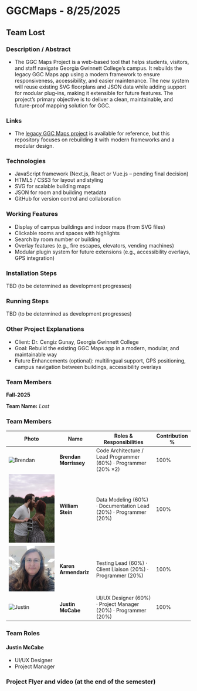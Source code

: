 
# GGCMaps - 8/25/2025

## Team Lost

### Description / Abstract
  - The GGC Maps Project is a web-based tool that helps students, visitors, and staff navigate Georgia Gwinnett College’s campus. It rebuilds the legacy GGC Maps app using a modern framework to ensure responsiveness, accessibility, and easier maintenance. The new system will reuse existing SVG floorplans and JSON data while adding support for modular plug-ins, making it extensible for future features. The project’s primary objective is to deliver a clean, maintainable, and future-proof mapping solution for GGC.

### Links
 - The [legacy GGC Maps project](http://ggcmaps.com/#Campus) is available for reference, but this repository focuses on rebuilding it with modern frameworks and a modular design.

### Technologies
- JavaScript framework (Next.js, React or Vue.js – pending final decision)
- HTML5 / CSS3 for layout and styling
- SVG for scalable building maps
- JSON for room and building metadata
- GitHub for version control and collaboration

### Working Features
- Display of campus buildings and indoor maps (from SVG files)
- Clickable rooms and spaces with highlights
- Search by room number or building
- Overlay features (e.g., fire escapes, elevators, vending machines)
- Modular plugin system for future extensions (e.g., accessibility overlays, GPS integration) 

### Installation Steps
TBD (to be determined as development progresses)  

### Running Steps
TBD (to be determined as development progresses)  

### Other Project Explanations
- Client: Dr. Cengiz Gunay, Georgia Gwinnett College
- Goal: Rebuild the existing GGC Maps app in a modern, modular, and maintainable way
- Future Enhancements (optional): multilingual support, GPS positioning, campus navigation between buildings, accessibility overlays


### Team Members  
**Fall-2025**

**Team Name:** *Lost* 

### Team Members  

| Photo | Name              | Roles & Responsibilities                                                                 | Contribution % |
|-------|-------------------|-------------------------------------------------------------------------------------------|----------------|
| ![Brendan](images/brendan.jpg) | **Brendan Morrissey** | Code Architecture / Lead Programmer (60%) · Programmer (20% ×2) | 100% |
| ![William](images/will.jpg)    | **William Stein**     | Data Modeling (60%) · Documentation Lead (20%) · Programmer (20%) | 100% |
| ![Karen](images/karen.jpg)     | **Karen Armendariz**  | Testing Lead (60%) · Client Liaison (20%) · Programmer (20%) | 100% |
| ![Justin](images/justin.jpg)   | **Justin McCabe**     | UI/UX Designer (60%) · Project Manager (20%) · Programmer (20%) | 100% |

### Team Roles 

#### Justin McCabe
- UI/UX Designer
- Project Manager

### Project Flyer and video (at the end of the semester)


